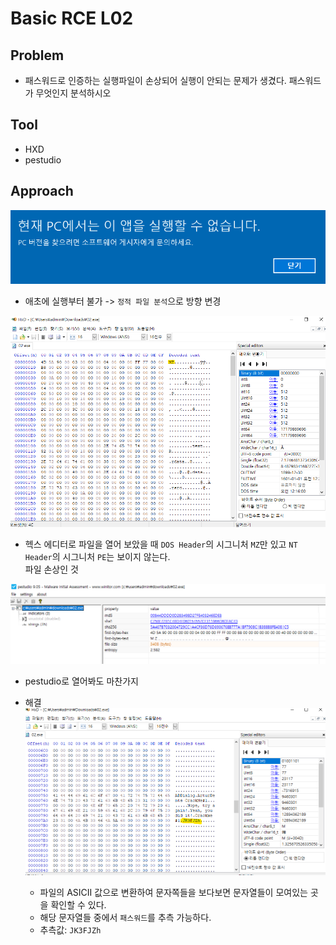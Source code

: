 Basic RCE L02
==============
## Problem
* 패스워드로 인증하는 실행파일이 손상되어 실행이 안되는 문제가 생겼다. 패스워드가 무엇인지 분석하시오  
## Tool
* HXD
* pestudio
## Approach  
![non-execute][jpg1]
* 애초에 실행부터 불가 -> `정적 파일 분석`으로 방향 변경  

![HXD_screen][jpg2]
* 헥스 에디터로 파일을 열어 보았을 때 `DOS Header`의 시그니처 `MZ`만 있고 `NT Header`의 시그니처 `PE`는 보이지 않는다.   
파일 손상인 것  

![pestudio][jpg3]
* pestudio로 열어봐도 마찬가지  
  
* 해결
![string][jpg4]
  * 파일의 ASICII 값으로 변환하여 문자쪽들을 보다보면 문자열들이 모여있는 곳을 확인할 수 있다.
  * 해당 문자열들 중에서 `패스워드`를 추측 가능하다.
  * 추측값: `JK3FJZh`
  
  [jpg1]: https://github.com/presentnine/Wargame/blob/master/CodeEngn/Basic%20RCE/Level%2002/Basic%20RCE%20L02%201.png
  [jpg2]: https://github.com/presentnine/Wargame/blob/master/CodeEngn/Basic%20RCE/Level%2002/Basic%20RCE%20L02%202.png
  [jpg3]: https://github.com/presentnine/Wargame/blob/master/CodeEngn/Basic%20RCE/Level%2002/Basic%20RCE%20L02%203.png
  [jpg4]: https://github.com/presentnine/Wargame/blob/master/CodeEngn/Basic%20RCE/Level%2002/Basic%20RCE%20L02%204.png
